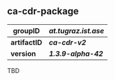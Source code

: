 ## ca-cdr-package

| **groupID**    | **_at.tugraz.ist.ase_** |
|----------------|-------------------------|
| **artifactID** | **_ca-cdr-v2_**         |
| **version**    | **_1.3.9-alpha-42_**    |

TBD

[//]: # (CA-CDR package)

[//]: # (Link https://github.com/manleviet/CA-CDR-V2/tree/main/ca-cdr-package)

[//]: # (This package provides consistency-based algorithms &#40;you don’t need to know these algorithms&#41; and &#40;most important to you&#41; a consistency checker, the ChocoConsistencyChecker class. The ChocoConsistencyChecker provides a variant of isConsistent functions with different parameters. In the current version 1.2.20, the class provides five isConsistent functions as the following:)

[//]: # (1.	isConsistent&#40;Collection<Constraint> C&#41; – checks the consistency of set of constraints)

[//]: # (2.	isConsistent&#40;Collection<Constraint> C, ITestCase testcase&#41; – checks the consistency of a test case with the background knowledge &#40;a set of constraints&#41;.)

[//]: # (3.	Set<ITestCase> isConsistent&#40;Collection<Constraint> C, Collection<ITestCase> TC, boolean onlyOne&#41; – checks the consistency of a set of test cases with the background knowledge &#40;a set of constraints&#41;. The function returns violated test cases. If onlyOne=true, the function returns the first violated test case.)

[//]: # (4.	isConsistent&#40;ITestCase testcase, ITestCase neg_testcase&#41; – checks the consistency between two test cases &#40;testcase /\ ¬neg_testcase&#41; to identify a redundant test case. If the output is false &#40;inconsistent&#41;, then neg_testcase is a redundant test case. This function is used in the WipeOutR_T algorithm.)

[//]: # (5.	isConsistent&#40;Collection<Constraint> C, Constraint cstr&#41; – checks the consistency of &#40;C - {cstr} ∪ {¬cstr}&#41; to identify the redundant constraints. If the output is false &#40;inconsistent&#41;, then cstr is a redundant constraint. This function is used by the WipeOutR_FM algorithm.)

[//]: # (      You can inherit the ChocoConsistencyChecker to add your new isConsistent function, or you can ask me to help you.)

[//]: # (      Example – how to use the two last isConsistent functions:)

[//]: # (-	two algorithms WipeOutR_FM and WipeOutR_T)
